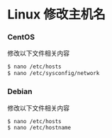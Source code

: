 # Linux 修改主机名

### CentOS
修改以下文件相关内容
```bash
$ nano /etc/hosts
$ nano /etc/sysconfig/network
```
### Debian
修改以下文件相关内容
```bash
$ nano /etc/hosts
$ nano /etc/hostname
```
